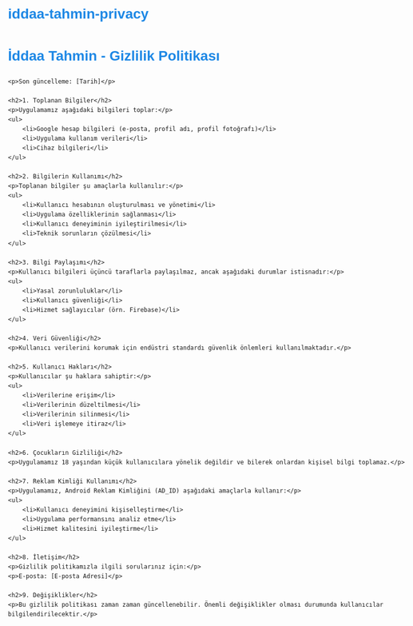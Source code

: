 # iddaa-tahmin-privacy
<!DOCTYPE html>
<html lang="tr">
<head>
    <meta charset="UTF-8">
    <meta name="viewport" content="width=device-width, initial-scale=1.0">
    <title>İddaa Tahmin - Gizlilik Politikası</title>
    <style>
        body {
            font-family: Arial, sans-serif;
            line-height: 1.6;
            max-width: 800px;
            margin: 0 auto;
            padding: 20px;
        }
        h1, h2 {
            color: #1E88E5;
        }
    </style>
</head>
<body>
    <h1>İddaa Tahmin - Gizlilik Politikası</h1>
    
    <p>Son güncelleme: [Tarih]</p>

    <h2>1. Toplanan Bilgiler</h2>
    <p>Uygulamamız aşağıdaki bilgileri toplar:</p>
    <ul>
        <li>Google hesap bilgileri (e-posta, profil adı, profil fotoğrafı)</li>
        <li>Uygulama kullanım verileri</li>
        <li>Cihaz bilgileri</li>
    </ul>

    <h2>2. Bilgilerin Kullanımı</h2>
    <p>Toplanan bilgiler şu amaçlarla kullanılır:</p>
    <ul>
        <li>Kullanıcı hesabının oluşturulması ve yönetimi</li>
        <li>Uygulama özelliklerinin sağlanması</li>
        <li>Kullanıcı deneyiminin iyileştirilmesi</li>
        <li>Teknik sorunların çözülmesi</li>
    </ul>

    <h2>3. Bilgi Paylaşımı</h2>
    <p>Kullanıcı bilgileri üçüncü taraflarla paylaşılmaz, ancak aşağıdaki durumlar istisnadır:</p>
    <ul>
        <li>Yasal zorunluluklar</li>
        <li>Kullanıcı güvenliği</li>
        <li>Hizmet sağlayıcılar (örn. Firebase)</li>
    </ul>

    <h2>4. Veri Güvenliği</h2>
    <p>Kullanıcı verilerini korumak için endüstri standardı güvenlik önlemleri kullanılmaktadır.</p>

    <h2>5. Kullanıcı Hakları</h2>
    <p>Kullanıcılar şu haklara sahiptir:</p>
    <ul>
        <li>Verilerine erişim</li>
        <li>Verilerinin düzeltilmesi</li>
        <li>Verilerinin silinmesi</li>
        <li>Veri işlemeye itiraz</li>
    </ul>

    <h2>6. Çocukların Gizliliği</h2>
    <p>Uygulamamız 18 yaşından küçük kullanıcılara yönelik değildir ve bilerek onlardan kişisel bilgi toplamaz.</p>

    <h2>7. Reklam Kimliği Kullanımı</h2>
    <p>Uygulamamız, Android Reklam Kimliğini (AD_ID) aşağıdaki amaçlarla kullanır:</p>
    <ul>
        <li>Kullanıcı deneyimini kişiselleştirme</li>
        <li>Uygulama performansını analiz etme</li>
        <li>Hizmet kalitesini iyileştirme</li>
    </ul>

    <h2>8. İletişim</h2>
    <p>Gizlilik politikamızla ilgili sorularınız için:</p>
    <p>E-posta: [E-posta Adresi]</p>

    <h2>9. Değişiklikler</h2>
    <p>Bu gizlilik politikası zaman zaman güncellenebilir. Önemli değişiklikler olması durumunda kullanıcılar bilgilendirilecektir.</p>
</body>
</html>
